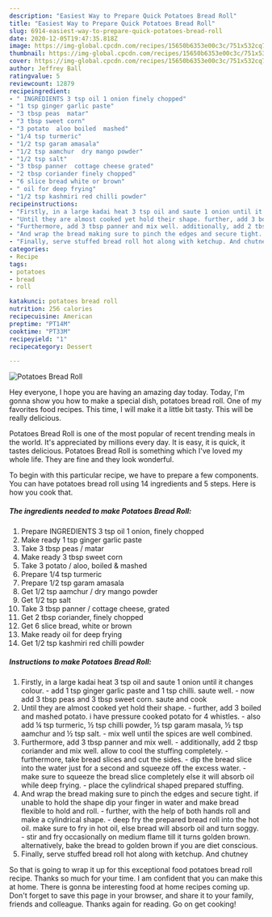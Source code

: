 ```yaml
---
description: "Easiest Way to Prepare Quick Potatoes Bread Roll"
title: "Easiest Way to Prepare Quick Potatoes Bread Roll"
slug: 6914-easiest-way-to-prepare-quick-potatoes-bread-roll
date: 2020-12-05T19:47:35.818Z
image: https://img-global.cpcdn.com/recipes/15650b6353e00c3c/751x532cq70/potatoes-bread-roll-recipe-main-photo.jpg
thumbnail: https://img-global.cpcdn.com/recipes/15650b6353e00c3c/751x532cq70/potatoes-bread-roll-recipe-main-photo.jpg
cover: https://img-global.cpcdn.com/recipes/15650b6353e00c3c/751x532cq70/potatoes-bread-roll-recipe-main-photo.jpg
author: Jeffrey Ball
ratingvalue: 5
reviewcount: 12879
recipeingredient:
- " INGREDIENTS 3 tsp oil 1 onion finely chopped"
- "1 tsp ginger garlic paste"
- "3 tbsp peas  matar"
- "3 tbsp sweet corn"
- "3 potato  aloo boiled  mashed"
- "1/4 tsp turmeric"
- "1/2 tsp garam amasala"
- "1/2 tsp aamchur  dry mango powder"
- "1/2 tsp salt"
- "3 tbsp panner  cottage cheese grated"
- "2 tbsp coriander finely chopped"
- "6 slice bread white or brown"
- " oil for deep frying"
- "1/2 tsp kashmiri red chilli powder"
recipeinstructions:
- "Firstly, in a large kadai heat 3 tsp oil and saute 1 onion until it changes colour. add 1 tsp ginger garlic paste and 1 tsp chilli. saute well. now add 3 tbsp peas and 3 tbsp sweet corn. saute and cook"
- "Until they are almost cooked yet hold their shape. further, add 3 boiled and mashed potato. i have pressure cooked potato for 4 whistles. also add ¼ tsp turmeric, ½ tsp chilli powder, ½ tsp garam masala, ½ tsp aamchur and ½ tsp salt. mix well until the spices are well combined."
- "Furthermore, add 3 tbsp panner and mix well. additionally, add 2 tbsp coriander and mix well. allow to cool the stuffing completely. furthermore, take bread slices and cut the sides. dip the bread slice into the water just for a second and squeeze off the excess water. make sure to squeeze the bread slice completely else it will absorb oil while deep frying. place the cylindrical shaped prepared stuffing."
- "And wrap the bread making sure to pinch the edges and secure tight. if unable to hold the shape dip your finger in water and make bread flexible to hold and roll. further, with the help of both hands roll and make a cylindrical shape. deep fry the prepared bread roll into the hot oil. make sure to fry in hot oil, else bread will absorb oil and turn soggy. stir and fry occasionally on medium flame till it turns golden brown. alternatively, bake the bread to golden brown if you are diet conscious."
- "Finally, serve stuffed bread roll hot along with ketchup. And chutney"
categories:
- Recipe
tags:
- potatoes
- bread
- roll

katakunci: potatoes bread roll 
nutrition: 256 calories
recipecuisine: American
preptime: "PT14M"
cooktime: "PT33M"
recipeyield: "1"
recipecategory: Dessert

---
```



![Potatoes Bread Roll](https://img-global.cpcdn.com/recipes/15650b6353e00c3c/751x532cq70/potatoes-bread-roll-recipe-main-photo.jpg)

Hey everyone, I hope you are having an amazing day today. Today, I'm gonna show you how to make a special dish, potatoes bread roll. One of my favorites food recipes. This time, I will make it a little bit tasty. This will be really delicious.



Potatoes Bread Roll is one of the most popular of recent trending meals in the world. It's appreciated by millions every day. It is easy, it is quick, it tastes delicious. Potatoes Bread Roll is something which I've loved my whole life. They are fine and they look wonderful.


To begin with this particular recipe, we have to prepare a few components. You can have potatoes bread roll using 14 ingredients and 5 steps. Here is how you cook that.

<!--inarticleads1-->

##### The ingredients needed to make Potatoes Bread Roll:

1. Prepare  INGREDIENTS 3 tsp oil 1 onion, finely chopped
1. Make ready 1 tsp ginger garlic paste
1. Take 3 tbsp peas / matar
1. Make ready 3 tbsp sweet corn
1. Take 3 potato / aloo, boiled &amp; mashed
1. Prepare 1/4 tsp turmeric
1. Prepare 1/2 tsp garam amasala
1. Get 1/2 tsp aamchur / dry mango powder
1. Get 1/2 tsp salt
1. Take 3 tbsp panner / cottage cheese, grated
1. Get 2 tbsp coriander, finely chopped
1. Get 6 slice bread, white or brown
1. Make ready  oil for deep frying
1. Get 1/2 tsp kashmiri red chilli powder




<!--inarticleads2-->

##### Instructions to make Potatoes Bread Roll:

1. Firstly, in a large kadai heat 3 tsp oil and saute 1 onion until it changes colour. - add 1 tsp ginger garlic paste and 1 tsp chilli. saute well. - now add 3 tbsp peas and 3 tbsp sweet corn. saute and cook
1. Until they are almost cooked yet hold their shape. - further, add 3 boiled and mashed potato. i have pressure cooked potato for 4 whistles. - also add ¼ tsp turmeric, ½ tsp chilli powder, ½ tsp garam masala, ½ tsp aamchur and ½ tsp salt. - mix well until the spices are well combined.
1. Furthermore, add 3 tbsp panner and mix well. - additionally, add 2 tbsp coriander and mix well. allow to cool the stuffing completely. - furthermore, take bread slices and cut the sides. - dip the bread slice into the water just for a second and squeeze off the excess water. - make sure to squeeze the bread slice completely else it will absorb oil while deep frying. - place the cylindrical shaped prepared stuffing.
1. And wrap the bread making sure to pinch the edges and secure tight. if unable to hold the shape dip your finger in water and make bread flexible to hold and roll. - further, with the help of both hands roll and make a cylindrical shape. - deep fry the prepared bread roll into the hot oil. make sure to fry in hot oil, else bread will absorb oil and turn soggy. - stir and fry occasionally on medium flame till it turns golden brown. alternatively, bake the bread to golden brown if you are diet conscious.
1. Finally, serve stuffed bread roll hot along with ketchup. And chutney




So that is going to wrap it up for this exceptional food potatoes bread roll recipe. Thanks so much for your time. I am confident that you can make this at home. There is gonna be interesting food at home recipes coming up. Don't forget to save this page in your browser, and share it to your family, friends and colleague. Thanks again for reading. Go on get cooking!
